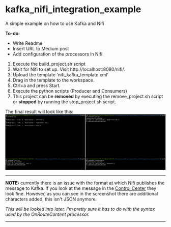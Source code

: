 # kafka_nifi_integration_example
A simple example on how to use Kafka and Nifi

**To-do:**
* Write Readme
* Insert URL to Medium post
* Add configuration of the processors in Nifi

1. Execute the build_project.sh script
2. Wait for Nifi to set up. Visit http://localhost:8080/nifi/.
3. Upload the template 'nifi_kafka_template.xml'
4. Drag in the template to the workspace.
5. Ctrl+a and press Start.
6. Execute the python scripts (Producer and Consumers)
7. This project can be **removed** by executing the remove_project.sh script or **stopped** by running the stop_project.sh script.

The final result will look like this:
![final result](https://github.com/Wesley-Bos/kafka_nifi_integration_example/blob/main/working_producers_consumers.png)

***
**NOTE:** currently there is an issue with the format at which Nifi publishes the message to Kafka. If you look at the message in the [Control Center](http://localhost:9021/) they look fine. However, as you can see in the screenshot there are additional characters added, this isn't JSON anymore.

*This will be looked into later. I'm pretty sure it has to do with the syntax used by the OnRouteContent processor.*
***
